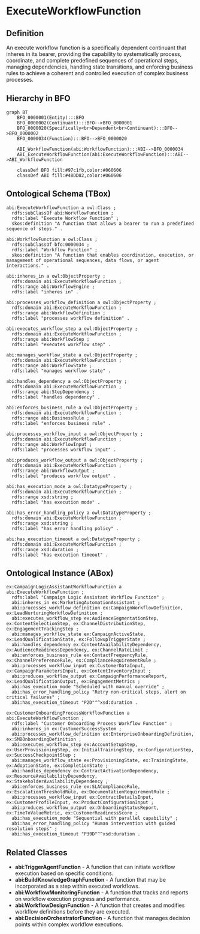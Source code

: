 # ExecuteWorkflowFunction

## Definition
An execute workflow function is a specifically dependent continuant that inheres in its bearer, providing the capability to systematically process, coordinate, and complete predefined sequences of operational steps, managing dependencies, handling state transitions, and enforcing business rules to achieve a coherent and controlled execution of complex business processes.

## Hierarchy in BFO
```mermaid
graph BT
    BFO_0000001(Entity):::BFO
    BFO_0000002(Continuant):::BFO-->BFO_0000001
    BFO_0000020(Specifically<br>Dependent<br>Continuant):::BFO-->BFO_0000002
    BFO_0000034(Function):::BFO-->BFO_0000020
    
    ABI_WorkflowFunction(abi:WorkflowFunction):::ABI-->BFO_0000034
    ABI_ExecuteWorkflowFunction(abi:ExecuteWorkflowFunction):::ABI-->ABI_WorkflowFunction
    
    classDef BFO fill:#97c1fb,color:#060606
    classDef ABI fill:#48DD82,color:#060606
```

## Ontological Schema (TBox)
```turtle
abi:ExecuteWorkflowFunction a owl:Class ;
  rdfs:subClassOf abi:WorkflowFunction ;
  rdfs:label "Execute Workflow Function" ;
  skos:definition "A function that allows a bearer to run a predefined sequence of steps." .

abi:WorkflowFunction a owl:Class ;
  rdfs:subClassOf bfo:0000034 ;
  rdfs:label "Workflow Function" ;
  skos:definition "A function that enables coordination, execution, or management of operational sequences, data flows, or agent interactions." .

abi:inheres_in a owl:ObjectProperty ;
  rdfs:domain abi:ExecuteWorkflowFunction ;
  rdfs:range abi:WorkflowEngine ;
  rdfs:label "inheres in" .

abi:processes_workflow_definition a owl:ObjectProperty ;
  rdfs:domain abi:ExecuteWorkflowFunction ;
  rdfs:range abi:WorkflowDefinition ;
  rdfs:label "processes workflow definition" .

abi:executes_workflow_step a owl:ObjectProperty ;
  rdfs:domain abi:ExecuteWorkflowFunction ;
  rdfs:range abi:WorkflowStep ;
  rdfs:label "executes workflow step" .

abi:manages_workflow_state a owl:ObjectProperty ;
  rdfs:domain abi:ExecuteWorkflowFunction ;
  rdfs:range abi:WorkflowState ;
  rdfs:label "manages workflow state" .

abi:handles_dependency a owl:ObjectProperty ;
  rdfs:domain abi:ExecuteWorkflowFunction ;
  rdfs:range abi:StepDependency ;
  rdfs:label "handles dependency" .

abi:enforces_business_rule a owl:ObjectProperty ;
  rdfs:domain abi:ExecuteWorkflowFunction ;
  rdfs:range abi:BusinessRule ;
  rdfs:label "enforces business rule" .

abi:processes_workflow_input a owl:ObjectProperty ;
  rdfs:domain abi:ExecuteWorkflowFunction ;
  rdfs:range abi:WorkflowInput ;
  rdfs:label "processes workflow input" .

abi:produces_workflow_output a owl:ObjectProperty ;
  rdfs:domain abi:ExecuteWorkflowFunction ;
  rdfs:range abi:WorkflowOutput ;
  rdfs:label "produces workflow output" .

abi:has_execution_mode a owl:DatatypeProperty ;
  rdfs:domain abi:ExecuteWorkflowFunction ;
  rdfs:range xsd:string ;
  rdfs:label "has execution mode" .

abi:has_error_handling_policy a owl:DatatypeProperty ;
  rdfs:domain abi:ExecuteWorkflowFunction ;
  rdfs:range xsd:string ;
  rdfs:label "has error handling policy" .

abi:has_execution_timeout a owl:DatatypeProperty ;
  rdfs:domain abi:ExecuteWorkflowFunction ;
  rdfs:range xsd:duration ;
  rdfs:label "has execution timeout" .
```

## Ontological Instance (ABox)
```turtle
ex:CampaignLogicAssistantWorkflowFunction a abi:ExecuteWorkflowFunction ;
  rdfs:label "Campaign Logic Assistant Workflow Function" ;
  abi:inheres_in ex:MarketingAutomationAssistant ;
  abi:processes_workflow_definition ex:CampaignWorkflowDefinition, ex:LeadNurturingWorkflowDefinition ;
  abi:executes_workflow_step ex:AudienceSegmentationStep, ex:ContentSelectionStep, ex:ChannelDistributionStep, ex:EngagementTrackingStep ;
  abi:manages_workflow_state ex:CampaignActiveState, ex:LeadQualificationState, ex:FollowupTriggerState ;
  abi:handles_dependency ex:ContentAvailabilityDependency, ex:AudienceReadinessDependency, ex:ChannelRateLimit ;
  abi:enforces_business_rule ex:ContactFrequencyRule, ex:ChannelPreferenceRule, ex:ComplianceRequirementRule ;
  abi:processes_workflow_input ex:CustomerDataInput, ex:CampaignParametersInput, ex:ContentInventoryInput ;
  abi:produces_workflow_output ex:CampaignPerformanceReport, ex:LeadQualificationOutput, ex:EngagementMetrics ;
  abi:has_execution_mode "Scheduled with manual override" ;
  abi:has_error_handling_policy "Retry non-critical steps, alert on critical failures" ;
  abi:has_execution_timeout "P2D"^^xsd:duration .

ex:CustomerOnboardingProcessWorkflowFunction a abi:ExecuteWorkflowFunction ;
  rdfs:label "Customer Onboarding Process Workflow Function" ;
  abi:inheres_in ex:CustomerSuccessSystem ;
  abi:processes_workflow_definition ex:EnterpriseOnboardingDefinition, ex:SMBOnboardingDefinition ;
  abi:executes_workflow_step ex:AccountSetupStep, ex:UserProvisioningStep, ex:InitialTrainingStep, ex:ConfigurationStep, ex:SuccessCheckpointStep ;
  abi:manages_workflow_state ex:ProvisioningState, ex:TrainingState, ex:AdoptionState, ex:CompletionState ;
  abi:handles_dependency ex:ContractActivationDependency, ex:ResourceAvailabilityDependency, ex:StakeholderAvailabilityDependency ;
  abi:enforces_business_rule ex:SLAComplianceRule, ex:EscalationThresholdRule, ex:DocumentationRequirementRule ;
  abi:processes_workflow_input ex:ContractDetailsInput, ex:CustomerProfileInput, ex:ProductConfigurationInput ;
  abi:produces_workflow_output ex:OnboardingStatusReport, ex:TimeToValueMetric, ex:CustomerReadinessScore ;
  abi:has_execution_mode "Sequential with parallel capability" ;
  abi:has_error_handling_policy "Human intervention with guided resolution steps" ;
  abi:has_execution_timeout "P30D"^^xsd:duration .
```

## Related Classes
- **abi:TriggerAgentFunction** - A function that can initiate workflow execution based on specific conditions.
- **abi:BuildKnowledgeGraphFunction** - A function that may be incorporated as a step within executed workflows.
- **abi:WorkflowMonitoringFunction** - A function that tracks and reports on workflow execution progress and performance.
- **abi:WorkflowDesignFunction** - A function that creates and modifies workflow definitions before they are executed.
- **abi:DecisionOrchestratorFunction** - A function that manages decision points within complex workflow executions. 